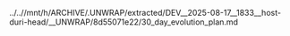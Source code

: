 ../..//mnt/h/ARCHIVE/.UNWRAP/extracted/DEV__2025-08-17__1833__host-duri-head/__UNWRAP/8d55071e22/30_day_evolution_plan.md